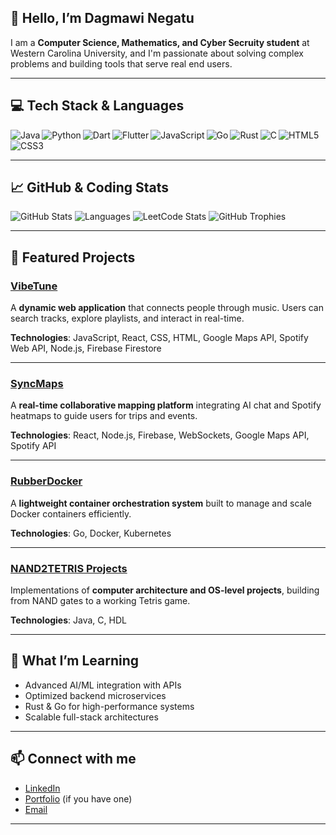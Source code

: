 ## 👋 Hello, I’m Dagmawi Negatu

I am a **Computer Science, Mathematics, and Cyber Secruity student** at Western Carolina University, and I'm passionate about solving complex problems and building tools that serve real end users.   



---

## 💻 Tech Stack & Languages

<img align="left" alt="Java" src="https://img.shields.io/badge/Java-%23ED8B00.svg?style=for-the-badge&logo=java&logoColor=white"/>
<img align="left" alt="Python" src="https://img.shields.io/badge/Python-3670A0?style=for-the-badge&logo=python&logoColor=ffdd54"/>
<img align="left" alt="Dart" src="https://img.shields.io/badge/Dart-%230175C2.svg?style=for-the-badge&logo=dart&logoColor=white"/>
<img align="left" alt="Flutter" src="https://img.shields.io/badge/Flutter-%2302569B.svg?style=for-the-badge&logo=flutter&logoColor=white"/>
<img align="left" alt="JavaScript" src="https://img.shields.io/badge/JavaScript-%23323330.svg?style=for-the-badge&logo=javascript&logoColor=%23F7DF1E"/>
<img align="left" alt="Go" src="https://img.shields.io/badge/Go-00ADD8?style=for-the-badge&logo=go&logoColor=white"/>
<img align="left" alt="Rust" src="https://img.shields.io/badge/Rust-%23000000.svg?style=for-the-badge&logo=rust&logoColor=white"/>
<img align="left" alt="C" src="https://img.shields.io/badge/C-%2300599C.svg?style=for-the-badge&logo=c&logoColor=white"/>
<img align="left" alt="HTML5" src="https://img.shields.io/badge/HTML5-%23E34F26.svg?style=for-the-badge&logo=html5&logoColor=white"/>
<img align="left" alt="CSS3" src="https://img.shields.io/badge/CSS3-1572B6?style=for-the-badge&logo=css3&logoColor=white"/>

<br clear="both"/>

---

## 📈 GitHub & Coding Stats

![GitHub Stats](https://github-readme-stats.vercel.app/api?username=d-negatu&show_icons=true&theme=radical&count_private=true)
![Languages](https://github-profile-summary-cards.vercel.app/api/cards/repos-per-language?username=d-negatu&theme=radical)
![LeetCode Stats](https://leetcard.jacoblin.cool/Dagmawi-a-Negatu?theme=dark&font=Consolas&ext=heatmap)
![GitHub Trophies](https://github-profile-trophy.vercel.app/?username=d-negatu&theme=radical&no-bg=true&no-frame=true)

---

## 🚀 Featured Projects

### [VibeTune](https://github.com/d-negatu/vibetune)
A **dynamic web application** that connects people through music. Users can search tracks, explore playlists, and interact in real-time.  

**Technologies**: JavaScript, React, CSS, HTML, Google Maps API, Spotify Web API, Node.js, Firebase Firestore  

---

### [SyncMaps](https://github.com/Dagmawi-a-Negatu/Sync-Maps)
A **real-time collaborative mapping platform** integrating AI chat and Spotify heatmaps to guide users for trips and events.  

**Technologies**: React, Node.js, Firebase, WebSockets, Google Maps API, Spotify API  

---

### [RubberDocker](https://github.com/Dagmawi-a-Negatu/RubberDocker)
A **lightweight container orchestration system** built to manage and scale Docker containers efficiently.  

**Technologies**: Go, Docker, Kubernetes  

---

### [NAND2TETRIS Projects](https://github.com/Dagmawi-a-Negatu/NAND2TETRIS)
Implementations of **computer architecture and OS-level projects**, building from NAND gates to a working Tetris game.  

**Technologies**: Java, C, HDL  

---

## 🌱 What I’m Learning
- Advanced AI/ML integration with APIs  
- Optimized backend microservices  
- Rust & Go for high-performance systems  
- Scalable full-stack architectures  

---

## 📫 Connect with me
- [LinkedIn](https://www.linkedin.com/in/dagmawi-negatu/)  
- [Portfolio](https://dnegatu.dev) (if you have one)  
- [Email](mailto:dagmawi.negatu@gmail.com)  

---

